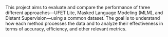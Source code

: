 This project aims to evaluate and compare the performance of three different approaches—UFET Lite, Masked Language Modeling (MLM), and Distant Supervision—using a common dataset. The goal is to understand how each method processes the data and to analyze their effectiveness in terms of accuracy, efficiency, and other relevant metrics.
